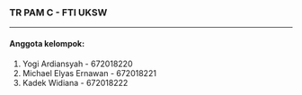 ### TR PAM C - FTI UKSW

<hr>

#### Anggota kelompok:

1. Yogi Ardiansyah - 672018220
2. Michael Elyas Ernawan - 672018221
3. Kadek Widiana - 672018222